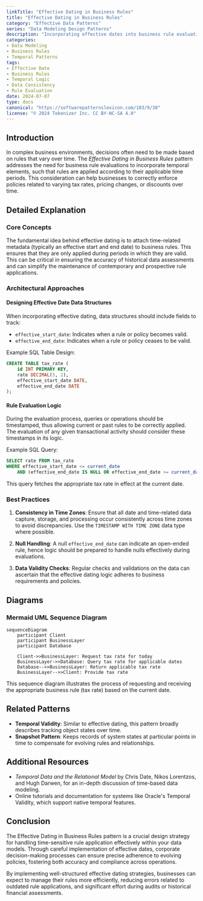 ```yaml
---
linkTitle: "Effective Dating in Business Rules"
title: "Effective Dating in Business Rules"
category: "Effective Data Patterns"
series: "Data Modeling Design Patterns"
description: "Incorporating effective dates into business rule evaluations to ensure accurate and consistent application of business policies such as tax rates or discount periods."
categories:
- Data Modeling
- Business Rules
- Temporal Patterns
tags:
- Effective Date
- Business Rules
- Temporal Logic
- Data Consistency
- Rule Evaluation
date: 2024-07-07
type: docs
canonical: "https://softwarepatternslexicon.com/103/9/30"
license: "© 2024 Tokenizer Inc. CC BY-NC-SA 4.0"
---
```


## Introduction

In complex business environments, decisions often need to be made based on rules that vary over time. The *Effective Dating in Business Rules* pattern addresses the need for business rule evaluations to incorporate temporal elements, such that rules are applied according to their applicable time periods. This consideration can help businesses to correctly enforce policies related to varying tax rates, pricing changes, or discounts over time.

## Detailed Explanation

### Core Concepts

The fundamental idea behind effective dating is to attach time-related metadata (typically an effective start and end date) to business rules. This ensures that they are only applied during periods in which they are valid. This can be critical in ensuring the accuracy of historical data assessments and can simplify the maintenance of contemporary and prospective rule applications.

### Architectural Approaches

#### Designing Effective Date Data Structures

When incorporating effective dating, data structures should include fields to track:

- `effective_start_date`: Indicates when a rule or policy becomes valid.
- `effective_end_date`: Indicates when a rule or policy ceases to be valid.

Example SQL Table Design:
```sql
CREATE TABLE tax_rate (
    id INT PRIMARY KEY,
    rate DECIMAL(5, 2),
    effective_start_date DATE,
    effective_end_date DATE
);
```

#### Rule Evaluation Logic

During the evaluation process, queries or operations should be timestamped, thus allowing current or past rules to be correctly applied. The evaluation of any given transactional activity should consider these timestamps in its logic.

Example SQL Query:
```sql
SELECT rate FROM tax_rate
WHERE effective_start_date <= current_date
    AND (effective_end_date IS NULL OR effective_end_date >= current_date);
```

This query fetches the appropriate tax rate in effect at the current date.

### Best Practices

1. **Consistency in Time Zones**: Ensure that all date and time-related data capture, storage, and processing occur consistently across time zones to avoid discrepancies. Use the `TIMESTAMP WITH TIME ZONE` data type where possible.

2. **Null Handling**: A null `effective_end_date` can indicate an open-ended rule, hence logic should be prepared to handle nulls effectively during evaluations.

3. **Data Validity Checks**: Regular checks and validations on the data can ascertain that the effective dating logic adheres to business requirements and policies.

## Diagrams

### Mermaid UML Sequence Diagram

```mermaid
sequenceDiagram
    participant Client
    participant BusinessLayer
    participant Database

    Client->>BusinessLayer: Request tax rate for today
    BusinessLayer->>Database: Query tax rate for applicable dates
    Database-->>BusinessLayer: Return applicable tax rate
    BusinessLayer-->>Client: Provide tax rate
```

This sequence diagram illustrates the process of requesting and receiving the appropriate business rule (tax rate) based on the current date.

## Related Patterns

- **Temporal Validity**: Similar to effective dating, this pattern broadly describes tracking object states over time.
- **Snapshot Pattern**: Keeps records of system states at particular points in time to compensate for evolving rules and relationships.

## Additional Resources

- *Temporal Data and the Relational Model* by Chris Date, Nikos Lorentzos, and Hugh Darwen, for an in-depth discussion of time-based data modeling.
- Online tutorials and documentation for systems like Oracle's Temporal Validity, which support native temporal features.

## Conclusion

The Effective Dating in Business Rules pattern is a crucial design strategy for handling time-sensitive rule application effectively within your data models. Through careful implementation of effective dates, corporate decision-making processes can ensure precise adherence to evolving policies, fostering both accuracy and compliance across operations.

By implementing well-structured effective dating strategies, businesses can expect to manage their rules more efficiently, reducing errors related to outdated rule applications, and significant effort during audits or historical financial assessments.
